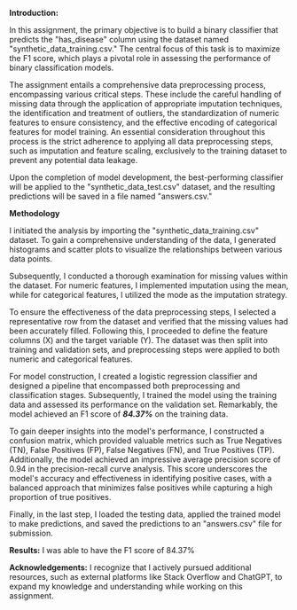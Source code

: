 **Introduction:** 

In this assignment, the primary objective is to build a binary classifier that predicts the "has_disease" column using the dataset named "synthetic_data_training.csv." The central focus of this task is to maximize the F1 score, which plays a pivotal role in assessing the performance of binary classification models.

The assignment entails a comprehensive data preprocessing process, encompassing various critical steps. These include the careful handling of missing data through the application of appropriate imputation techniques, the identification and treatment of outliers, the standardization of numeric features to ensure consistency, and the effective encoding of categorical features for model training. An essential consideration throughout this process is the strict adherence to applying all data preprocessing steps, such as imputation and feature scaling, exclusively to the training dataset to prevent any potential data leakage.

Upon the completion of model development, the best-performing classifier will be applied to the "synthetic_data_test.csv" dataset, and the resulting predictions will be saved in a file named "answers.csv."

**Methodology**

I initiated the analysis by importing the "synthetic_data_training.csv" dataset. To gain a comprehensive understanding of the data, I generated histograms and scatter plots to visualize the relationships between various data points.

Subsequently, I conducted a thorough examination for missing values within the dataset. For numeric features, I implemented imputation using the mean, while for categorical features, I utilized the mode as the imputation strategy.

To ensure the effectiveness of the data preprocessing steps, I selected a representative row from the dataset and verified that the missing values had been accurately filled. Following this, I proceeded to define the feature columns (X) and the target variable (Y). The dataset was then split into training and validation sets, and preprocessing steps were applied to both numeric and categorical features.

For model construction, I created a logistic regression classifier and designed a pipeline that encompassed both preprocessing and classification stages. Subsequently, I trained the model using the training data and assessed its performance on the validation set. Remarkably, the model achieved an F1 score of ***84.37%*** on the training data.

To gain deeper insights into the model's performance, I constructed a confusion matrix, which provided valuable metrics such as True Negatives (TN), False Positives (FP), False Negatives (FN), and True Positives (TP). Additionally, the model achieved an impressive average precision score of 0.94 in the precision-recall curve analysis. This score underscores the model's accuracy and effectiveness in identifying positive cases, with a balanced approach that minimizes false positives while capturing a high proportion of true positives.

Finally, in the last step, I loaded the testing data, applied the trained model to make predictions, and saved the predictions to an "answers.csv" file for submission.

**Results:**
I was able to have the F1 score of 84.37%


**Acknowledgements:** I recognize that I actively pursued additional resources, such as external platforms like Stack Overflow and ChatGPT, to expand my knowledge and understanding while working on this assignment.

